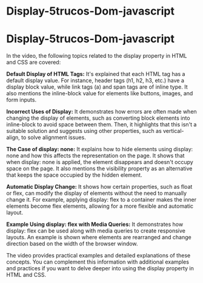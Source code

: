 # Display-5trucos-Dom-javascript
# Display-5trucos-Dom-javascript

In the video, the following topics related to the display property in HTML and CSS are covered:

**Default Display of HTML Tags:** It's explained that each HTML tag has a default display value. For instance, header tags (h1, h2, h3, etc.) have a display block value, while link tags (a) and span tags are of inline type. It also mentions the inline-block value for elements like buttons, images, and form inputs.

**Incorrect Uses of Display:** It demonstrates how errors are often made when changing the display of elements, such as converting block elements into inline-block to avoid space between them. Then, it highlights that this isn't a suitable solution and suggests using other properties, such as vertical-align, to solve alignment issues.

**The Case of display: none:** It explains how to hide elements using display: none and how this affects the representation on the page. It shows that when display: none is applied, the element disappears and doesn't occupy space on the page. It also mentions the visibility property as an alternative that keeps the space occupied by the hidden element.

**Automatic Display Change:** It shows how certain properties, such as float or flex, can modify the display of elements without the need to manually change it. For example, applying display: flex to a container makes the inner elements become flex elements, allowing for a more flexible and automatic layout.

**Example Using display: flex with Media Queries:** It demonstrates how display: flex can be used along with media queries to create responsive layouts. An example is shown where elements are rearranged and change direction based on the width of the browser window.

The video provides practical examples and detailed explanations of these concepts. You can complement this information with additional examples and practices if you want to delve deeper into using the display property in HTML and CSS.
